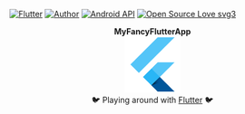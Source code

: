 [![Flutter](https://img.shields.io/badge/Flutter-Yes%20Please-49C6F4.svg)]()
[![Author](https://img.shields.io/badge/Author-code--schreiber-1A237E.svg)](https://github.com/code-schreiber)
[![Android API](https://img.shields.io/badge/Android_API-16%2B-A4C639.svg)](https://github.com/code-schreiber/MyFancyFlutterApp/blob/master/android/app/build.gradle)
[![Open Source Love svg3](https://badges.frapsoft.com/os/v3/open-source.svg?v=103)](https://github.com/ellerbrock/open-source-badges/)  

<p align="center">
 <b>MyFancyFlutterApp</b>
 <br>
 <img src='https://github.com/code-schreiber/MyFancyFlutterApp/raw/master/android/app/src/main/res/mipmap-xxxhdpi/ic_launcher.png' width='100' height='100'/>
 <br>
 🐦 Playing around with <a href="https://flutter.io/">Flutter</a> 🐦
</p>
